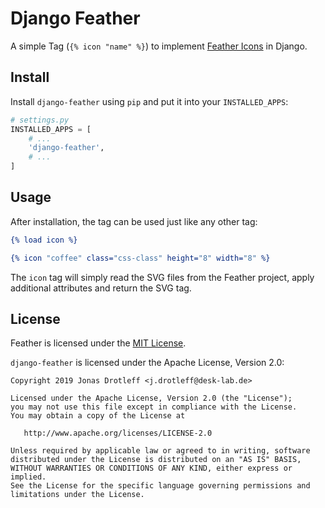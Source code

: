 # Django Feather

A simple Tag (`{% icon "name" %}`) to implement [Feather Icons](https://feathericons.com) in Django.

## Install
Install `django-feather` using `pip` and put it into your `INSTALLED_APPS`:
```python
# settings.py
INSTALLED_APPS = [
    # ...
    'django-feather',
    # ...
]
```

## Usage
After installation, the tag can be used just like any other tag:

```djangotemplate
{% load icon %}

{% icon "coffee" class="css-class" height="8" width="8" %}
```

The `icon` tag will simply read the SVG files from the Feather project,
apply additional attributes and return the SVG tag.

## License
Feather is licensed under the [MIT License](https://github.com/colebemis/feather/blob/master/LICENSE).
    
`django-feather` is licensed under the Apache License, Version 2.0:

    Copyright 2019 Jonas Drotleff <j.drotleff@desk-lab.de>
    
    Licensed under the Apache License, Version 2.0 (the "License");
    you may not use this file except in compliance with the License.
    You may obtain a copy of the License at
    
       http://www.apache.org/licenses/LICENSE-2.0
    
    Unless required by applicable law or agreed to in writing, software
    distributed under the License is distributed on an "AS IS" BASIS,
    WITHOUT WARRANTIES OR CONDITIONS OF ANY KIND, either express or implied.
    See the License for the specific language governing permissions and
    limitations under the License.
